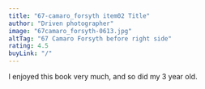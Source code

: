 ```yaml
---
title: "67-camaro_forsyth item02 Title"
author: "Driven photographer"
image: "67camaro_forsyth-0613.jpg"
altTag: "67 Camaro Forsyth before right side"
rating: 4.5
buyLink: "/"
---
```


I enjoyed this book very much, and so did my 3 year old.